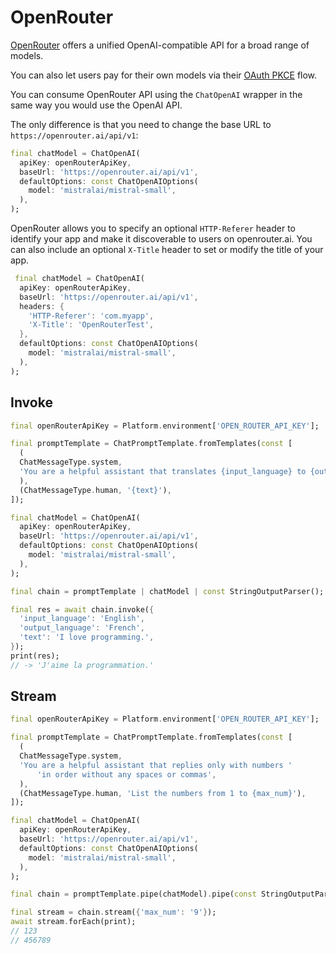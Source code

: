 # OpenRouter

[OpenRouter](https://openrouter.ai/) offers a unified OpenAI-compatible API for a broad range of models.

You can also let users pay for their own models via their [OAuth PKCE](https://openrouter.ai/docs#oauth) flow.

You can consume OpenRouter API using the `ChatOpenAI` wrapper in the same way you would use the OpenAI API.

The only difference is that you need to change the base URL to `https://openrouter.ai/api/v1`:

```dart
final chatModel = ChatOpenAI(
  apiKey: openRouterApiKey,
  baseUrl: 'https://openrouter.ai/api/v1',
  defaultOptions: const ChatOpenAIOptions(
    model: 'mistralai/mistral-small',
  ),
);
```

OpenRouter allows you to specify an optional `HTTP-Referer` header to identify your app and make it discoverable to users on openrouter.ai. You can also include an optional `X-Title` header to set or modify the title of your app.

```dart
 final chatModel = ChatOpenAI(
  apiKey: openRouterApiKey,
  baseUrl: 'https://openrouter.ai/api/v1',
  headers: {
    'HTTP-Referer': 'com.myapp',
    'X-Title': 'OpenRouterTest',
  },
  defaultOptions: const ChatOpenAIOptions(
    model: 'mistralai/mistral-small',
  ),
);
```

## Invoke

```dart
final openRouterApiKey = Platform.environment['OPEN_ROUTER_API_KEY'];

final promptTemplate = ChatPromptTemplate.fromTemplates(const [
  (
  ChatMessageType.system,
  'You are a helpful assistant that translates {input_language} to {output_language}.',
  ),
  (ChatMessageType.human, '{text}'),
]);

final chatModel = ChatOpenAI(
  apiKey: openRouterApiKey,
  baseUrl: 'https://openrouter.ai/api/v1',
  defaultOptions: const ChatOpenAIOptions(
    model: 'mistralai/mistral-small',
  ),
);

final chain = promptTemplate | chatModel | const StringOutputParser();

final res = await chain.invoke({
  'input_language': 'English',
  'output_language': 'French',
  'text': 'I love programming.',
});
print(res);
// -> 'J'aime la programmation.'
```

## Stream

```dart
final openRouterApiKey = Platform.environment['OPEN_ROUTER_API_KEY'];

final promptTemplate = ChatPromptTemplate.fromTemplates(const [
  (
  ChatMessageType.system,
  'You are a helpful assistant that replies only with numbers '
      'in order without any spaces or commas',
  ),
  (ChatMessageType.human, 'List the numbers from 1 to {max_num}'),
]);

final chatModel = ChatOpenAI(
  apiKey: openRouterApiKey,
  baseUrl: 'https://openrouter.ai/api/v1',
  defaultOptions: const ChatOpenAIOptions(
    model: 'mistralai/mistral-small',
  ),
);

final chain = promptTemplate.pipe(chatModel).pipe(const StringOutputParser());

final stream = chain.stream({'max_num': '9'});
await stream.forEach(print);
// 123
// 456789
```
